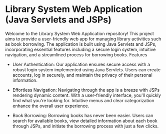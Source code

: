 # Library System Web Application (Java Servlets and JSPs)

Welcome to the Library System Web Application repository! This project aims to provide a user-friendly web app for managing library activities such as book borrowing. The application is built using Java Servlets and JSPs, incorporating essential features including a secure login system, intuitive navigation, and a streamlined process for borrowing books.
Features

- User Authentication: Our application ensures secure access with a robust login system implemented using Java Servlets. Users can create accounts, log in securely, and maintain the privacy of their personal information.

- Effortless Navigation: Navigating through the app is a breeze with JSPs rendering dynamic content. With a user-friendly interface, you'll quickly find what you're looking for. Intuitive menus and clear categorization enhance the overall user experience.

- Book Borrowing: Borrowing books has never been easier. Users can search for available books, view detailed information about each book through JSPs, and initiate the borrowing process with just a few clicks.
